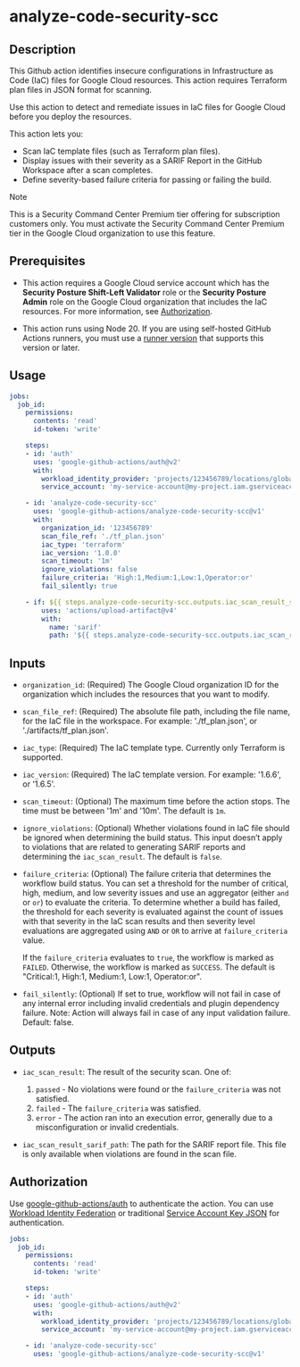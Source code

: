 # analyze-code-security-scc

## Description

This Github action identifies insecure configurations in Infrastructure as Code (IaC) files for Google Cloud resources. 
This action requires Terraform plan files in JSON format for scanning.

Use this action to detect and remediate issues in IaC files for Google Cloud before you deploy the resources.

This action lets you:
- Scan IaC template files (such as Terraform plan files).
- Display issues with their severity as a SARIF Report in the GitHub Workspace after a scan completes.
- Define severity-based failure criteria for passing or failing the build.

> [!NOTE] 
> This is a Security Command Center Premium tier offering for subscription customers only. You must activate the Security Command Center Premium tier in the Google Cloud organization to use this feature.

## Prerequisites

-   This action requires a Google Cloud service account which has the 
    **Security Posture Shift-Left Validator** role or the **Security 
    Posture Admin** role on the Google Cloud organization that includes 
    the IaC resources. For more information, see [Authorization](#authorization).

-   This action runs using Node 20. If you are using self-hosted GitHub Actions
    runners, you must use a [runner
    version](https://github.com/actions/virtual-environments) that supports this
    version or later.

## Usage

```yaml
jobs:
  job_id:
    permissions:
      contents: 'read'
      id-token: 'write'

    steps:
    - id: 'auth'
      uses: 'google-github-actions/auth@v2'
      with:
        workload_identity_provider: 'projects/123456789/locations/global/workloadIdentityPools/my-pool/providers/my-provider'
        service_account: 'my-service-account@my-project.iam.gserviceaccount.com'

    - id: 'analyze-code-security-scc'
      uses: 'google-github-actions/analyze-code-security-scc@v1'
      with:
        organization_id: '123456789'
        scan_file_ref: './tf_plan.json'
        iac_type: 'terraform'
        iac_version: '1.0.0'
        scan_timeout: '1m'
        ignore_violations: false
        failure_criteria: 'High:1,Medium:1,Low:1,Operator:or'
        fail_silently: true

    - if: ${{ steps.analyze-code-security-scc.outputs.iac_scan_result_sarif_path != '' }}
        uses: 'actions/upload-artifact@v4'
        with:
          name: 'sarif'
          path: '${{ steps.analyze-code-security-scc.outputs.iac_scan_result_sarif_path }}'
```

## Inputs

-   `organization_id`: (Required) The Google Cloud organization ID for the 
    organization which includes the resources that you want to modify.

-   `scan_file_ref`: (Required) The absolute file path, including the file name, 
    for the IaC file in the workspace. For example: './tf_plan.json', or 
    './artifacts/tf_plan.json'.

-   `iac_type`: (Required) The IaC template type. Currently only Terraform is
    supported.

-   `iac_version`: (Required) The IaC template version. For example: '1.6.6', 
    or '1.6.5'.

-   `scan_timeout`: (Optional) The maximum time before the action stops. 
    The time must be between '1m' and '10m'. The default is `1m`.

-   `ignore_violations`: (Optional) Whether violations found in IaC file 
    should be ignored when determining the build status. This input doesn’t 
    apply to  violations that are related to generating SARIF reports and 
    determining the `iac_scan_result`. The default is `false`.

-   `failure_criteria`: (Optional) The failure criteria that determines the 
    workflow build status. You can set a threshold for the number of critical, 
    high, medium, and low severity issues and use an aggregator  (either `and` 
    or `or`) to evaluate the criteria. To determine whether a build has failed, 
    the threshold for each severity is evaluated against the count of issues 
    with that severity in the IaC scan results and then severity level evaluations 
    are aggregated using `AND` or `OR` to arrive at `failure_criteria` value.

    If the `failure_criteria` evaluates to `true`, the workflow is marked as 
    `FAILED`. Otherwise, the workflow is marked as `SUCCESS`. The default is 
    "Critical:1, High:1, Medium:1, Low:1, Operator:or".

-   `fail_silently`: (Optional) If set to true, workflow will not fail in case
    of any internal error including invalid credentials and plugin dependency
    failure. Note: Action will always fail in case of any input validation
    failure. Default: false.

## Outputs

-   `iac_scan_result`: The result of the security scan. One of:

    1.  `passed` - No violations were found or the `failure_criteria` was not
        satisfied.
    2.  `failed` - The `failure_criteria` was satisfied.
    3.  `error` - The action ran into an execution error, generally 
        due to a misconfiguration or invalid credentials.

-   `iac_scan_result_sarif_path`: The path for the SARIF report file. This 
    file is only available when violations are found in the scan file.

## Authorization

Use [google-github-actions/auth](https://github.com/google-github-actions/auth)
to authenticate the action. You can use [Workload Identity Federation][wif] or
traditional [Service Account Key JSON][sa] for authentication.

```yaml
jobs:
  job_id:
    permissions:
      contents: 'read'
      id-token: 'write'

    steps:
    - id: 'auth'
      uses: 'google-github-actions/auth@v2'
      with:
        workload_identity_provider: 'projects/123456789/locations/global/workloadIdentityPools/my-pool/providers/my-provider'
        service_account: 'my-service-account@my-project.iam.gserviceaccount.com'

    - id: 'analyze-code-security-scc'
      uses: 'google-github-actions/analyze-code-security-scc@v1'
```

[sa]: https://cloud.google.com/iam/docs/creating-managing-service-accounts
[wif]: https://cloud.google.com/iam/docs/workload-identity-federation
